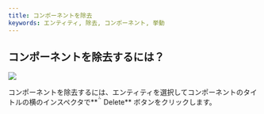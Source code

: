 ```yaml
---
title: コンポーネントを除去
keywords: エンティティ, 除去, コンポーネント, 挙動
---
```


## コンポーネントを除去するには？

<img src="https://s3-eu-west-1.amazonaws.com/static.playcanvas.com/instructions/remove_component.jpg" />

コンポーネントを除去するには、エンティティを選択してコンポーネントのタイトルの横のインスペクタで**<span class="font-icon">&#57636;</span> Delete** ボタンをクリックします。

